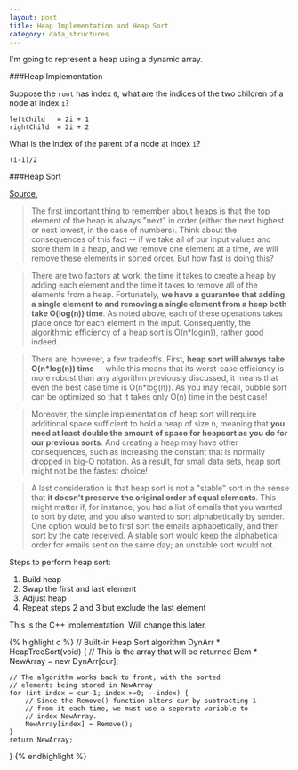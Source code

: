 ```yaml
---
layout: post
title: Heap Implementation and Heap Sort
category: data_structures
---
```


I'm going to represent a heap using a dynamic array.

###Heap Implementation

Suppose the `root` has index `0`, what are the indices of the two children of a node at index `i`? 

```
leftChild 	= 2i + 1
rightChild 	= 2i + 2
```

What is the index of the parent of a node at index `i`? 

```
(i-1)/2
```


###Heap Sort

[Source.](http://www.cprogramming.com/tutorial/computersciencetheory/heapsort.html)

>The first important thing to remember about heaps is that the top element of the heap is always "next" in order (either the next highest or next lowest, in the case of numbers). Think about the consequences of this fact -- if we take all of our input values and store them in a heap, and we remove one element at a time, we will remove these elements in sorted order. But how fast is doing this?

>There are two factors at work: the time it takes to create a heap by adding each element and the time it takes to remove all of the elements from a heap. Fortunately, **we have a guarantee that adding a single element to and removing a single element from a heap both take O(log(n)) time**. As noted above, each of these operations takes place once for each element in the input. Consequently, the algorithmic efficiency of a heap sort is O(n*log(n)), rather good indeed. 

>There are, however, a few tradeoffs. First, **heap sort will always take O(n*log(n)) time** -- while this means that its worst-case efficiency is more robust than any algorithm previously discussed, it means that even the best case time is O(n*log(n)). As you may recall, bubble sort can be optimized so that it takes only O(n) time in the best case! 

>Moreover, the simple implementation of heap sort will require additional space sufficient to hold a heap of size n, meaning that **you need at least double the amount of space for heapsort as you do for our previous sorts**. And creating a heap may have other consequences, such as increasing the constant that is normally dropped in big-O notation. As a result, for small data sets, heap sort might not be the fastest choice! 

>A last consideration is that heap sort is not a "stable" sort in the sense that **it doesn't preserve the original order of equal elements**. This might matter if, for instance, you had a list of emails that you wanted to sort by date, and you also wanted to sort alphabetically by sender. One option would be to first sort the emails alphabetically, and then sort by the date received. A stable sort would keep the alphabetical order for emails sent on the same day; an unstable sort would not. 

Steps to perform heap sort:

1. Build heap
2. Swap the first and last element
3. Adjust heap
4. Repeat steps 2 and 3 but exclude the last element


This is the C++ implementation. Will change this later.

{% highlight c %}
// Built-in Heap Sort algorithm
DynArr * HeapTreeSort(void) {
	// This is the array that will be returned
	Elem * NewArray = new DynArr[cur];

	// The algorithm works back to front, with the sorted
	// elements being stored in NewArray
	for (int index = cur-1; index >=0; --index) {
	    // Since the Remove() function alters cur by subtracting 1
	    // from it each time, we must use a seperate variable to
	    // index NewArray.
		NewArray[index] = Remove();
	}
  	return NewArray;
}
{% endhighlight %}

